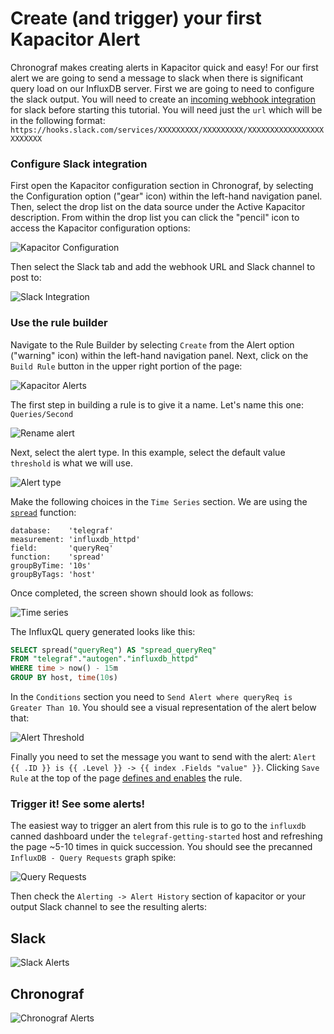 # Create (and trigger) your first Kapacitor Alert

Chronograf makes creating alerts in Kapacitor quick and easy! For our first alert we are going to send a message to slack when there is significant query load on our InfluxDB server. First we are going to need to configure the slack output. You will need to create an [incoming webhook integration](https://api.slack.com/incoming-webhooks) for slack before starting this tutorial. You will need just the `url` which will be in the following format: `https://hooks.slack.com/services/XXXXXXXXX/XXXXXXXXX/XXXXXXXXXXXXXXXXXXXXXXXX`

### Configure Slack integration

First open the Kapacitor configuration section in Chronograf, by selecting the Configuration option ("gear" icon) within the left-hand navigation panel.
Then, select the drop list on the data source under the Active Kapacitor description. From within the drop list you can 
click the "pencil" icon to access the Kapacitor configuration options:

![Kapacitor Configuration](/images/kapacitor-config.png)

Then select the Slack tab and add the webhook URL and Slack channel to post to:

![Slack Integration](/images/slack-integration.png)

### Use the rule builder

Navigate to the Rule Builder by selecting `Create` from the Alert option ("warning" icon) within the left-hand navigation panel. Next, click on the `Build Rule` button in the upper right portion of the page:

![Kapacitor Alerts](/images/kapacitor-rules.png)

The first step in building a rule is to give it a name.  Let's name this one: `Queries/Second`

![Rename alert](/images/rename-alert.png)

Next, select the alert type.  In this example, select the default value `threshold` is what we will use.

![Alert type](/images/alert-type.png)

Make the following choices in the `Time Series` section. We are using the [`spread`](https://docs.influxdata.com/influxdb/v1.4/query_language/functions/#spread) function:

```
database:    'telegraf'
measurement: 'influxdb_httpd'
field:       'queryReq'
function:    'spread'
groupByTime: '10s'
groupByTags: 'host'
```
Once completed, the screen shown should look as follows:

![Time series](/images/alert-time-series.png)

The InfluxQL query generated looks like this:
```sql
SELECT spread("queryReq") AS "spread_queryReq" 
FROM "telegraf"."autogen"."influxdb_httpd" 
WHERE time > now() - 15m 
GROUP BY host, time(10s)
```

In the `Conditions` section you need to `Send Alert where queryReq is Greater Than 10`. You should see a visual representation of the alert below that:

![Alert Threshold](/images/alert-threshold.png)

Finally you need to set the message you want to send with the alert: `Alert {{ .ID }} is {{ .Level }} -> {{ index .Fields "value" }}`. Clicking `Save Rule` at the top of the page [defines and enables](https://docs.influxdata.com/chronograf/v1.4/guides/create-a-kapacitor-alert/#step-6-save-the-alert-rule) the rule. 

### Trigger it! See some alerts!

The easiest way to trigger an alert from this rule is to go to the `influxdb` canned dashboard under the `telegraf-getting-started` host and refreshing the page ~5-10 times in quick succession. You should see the precanned `InfluxDB - Query Requests` graph spike:

![Query Requests](/images/query-requests.png)

Then check the `Alerting -> Alert History` section of kapacitor or your output Slack channel to see the resulting alerts:

## Slack
![Slack Alerts](/images/alert-slack.png)

## Chronograf
![Chronograf Alerts](/images/alert-chronograf.png)
